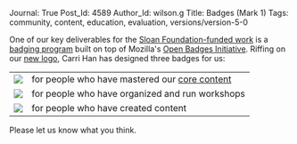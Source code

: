 Journal: True
Post_Id: 4589
Author_Id: wilson.g
Title: Badges (Mark 1)
Tags: community, content, education, evaluation, versions/version-5-0

<p>One of our key deliverables for the <a href="{{root_path}}/blog/2012/01/sloan-foundation-grant-to-software-carpentry-and-mozilla.html">Sloan Foundation-funded work</a> is a <a href="{{root_path}}/blog/2012/01/badging.html">badging program</a> built on top of Mozilla's <a href="http://openbadges.org/">Open Badges Initiative</a>. Riffing on our <a href="{{root_path}}/blog/2012/02/our-new-look.html">new logo</a>, Carri Han has designed three badges for us:</p>
<table>
<tbody>
<tr>
<td><img src="{{root_path}}/files/2012/02/learner.png" /></td>
<td>for people who have mastered our <a href="{{root_path}}/blog/2012/01/revising-the-curriculum.html">core content</a></td>
</tr>
<tr>
<td><img src="{{root_path}}/files/2012/02/organizer.png" /></td>
<td>for people who have organized and run workshops</td>
</tr>
<tr>
<td><img src="{{root_path}}/files/2012/02/creator.png" /></td>
<td>for people who have created content</td>
</tr>
</tbody>
</table>
<p>Please let us know what you think.</p>
